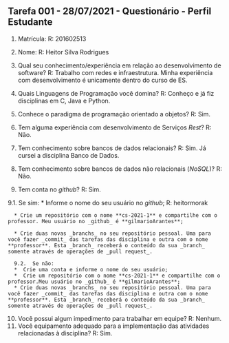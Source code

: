 ## Tarefa 001 - 28/07/2021 - Questionário - Perfil Estudante

1. Matrícula: 
	R: 201602513
	
2. Nome: 
	R: Heitor Silva Rodrigues
3. Qual seu conhecimento/experiência em relação ao desenvolvimento de software? 
	R: Trabalho com redes e infraestrutura. Minha experiência com desenvolvimento é unicamente dentro do curso de ES.
	
4. Quais Linguagens de Programação você domina? 
	R: Conheço e já fiz disciplinas em C, Java e Python.
	
5. Conhece o paradigma de programação orientado a objetos? 
	R: Sim.
	
6. Tem alguma experiência com desenvolvimento de Serviços _Rest_?
	R: Não.
7. Tem conhecimento sobre bancos de dados relacionais?
	R: Sim. Já cursei a disciplina Banco de Dados.
	
8. Tem conhecimento sobre bancos de dados não relacionais (_NoSQL_)?
	R: Não.
9. Tem conta no _github_?
	R: Sim.

  9.1.  Se sim:
      * Informe o nome do seu usuário no _github_; 
	  R: heitormorak
	  
      * Crie um repositório com o nome **cs-2021-1** e compartilhe com o professor. Meu usuário no _github_ é **gilmarioArantes**;
      
      * Crie duas novas _branchs_ no seu repositório pessoal. Uma para você fazer _commit_ das tarefas das disciplina e outra com o nome **professor**. Esta _branch_ receberá o conteúdo da sua _branch_ somente através de operações de _pull request_.
      
      9.2.  Se não:
      *  Crie uma conta e informe o nome do seu usuário;
      *  Crie um repositório com o nome **cs-2021-1** e compartilhe com o professor.Meu usuário no _github_ é **gilmarioArantes**;
      * Crie duas novas _branchs_ no seu repositório pessoal. Uma para você fazer _commit_ das tarefas das disciplina e outra com o nome **professor**. Esta _branch_ receberá o conteúdo da sua _branch_ somente através de operações de _pull request_.
10. Você possui algum impedimento para trabalhar em equipe?
	R: Nenhum.
11. Você equipamento adequado para a implementação das atividades relacionadas à disciplina?
	R: Sim.
